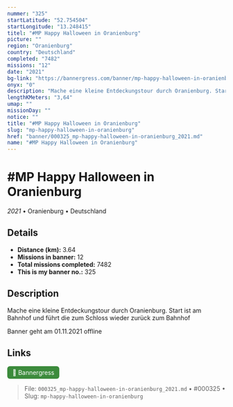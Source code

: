 ```yaml
---
nummer: "325"
startLatitude: "52.754504"
startLongitude: "13.248415"
titel: "#MP Happy Halloween in Oranienburg"
picture: ""
region: "Oranienburg"
country: "Deutschland"
completed: "7482"
missions: "12"
date: "2021"
bg-link: "https://bannergress.com/banner/mp-happy-halloween-in-oranienburg-b2cc"
onyx: "0"
description: "Mache eine kleine Entdeckungstour durch Oranienburg. Start ist am Bahnhof und führt die zum Schloss wieder zurück zum Bahnhof\n\nBanner geht am 01.11.2021 offline"
lengthKMeters: "3,64"
umap: ""
missionDay: ""
notice: ""
title: "#MP Happy Halloween in Oranienburg"
slug: "mp-happy-halloween-in-oranienburg"
href: "banner/000325_mp-happy-halloween-in-oranienburg_2021.md"
name: "#MP Happy Halloween in Oranienburg"
---
```

# #MP Happy Halloween in Oranienburg

*2021* • Oranienburg • Deutschland





## Details
- **Distance (km):** 3.64
- **Missions in banner:** 12
- **Total missions completed:** 7482
- **This is my banner no.:** 325



## Description
Mache eine kleine Entdeckungstour durch Oranienburg. Start ist am Bahnhof und führt die zum Schloss wieder zurück zum Bahnhof

Banner geht am 01.11.2021 offline



## Links
<a href="https://bannergress.com/banner/mp-happy-halloween-in-oranienburg-b2cc" target="_blank" style="display:inline-block;margin-right:8px;padding:6px 12px;background:#3c8b3c;color:#fff;text-decoration:none;border-radius:6px;">🔗 Bannergress</a>



> File: `000325_mp-happy-halloween-in-oranienburg_2021.md`
> • #000325
> • Slug: `mp-happy-halloween-in-oranienburg`
